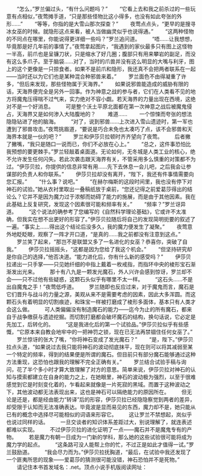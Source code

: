 　　“怎么，”罗兰偏过头，“有什么问题吗？”
　　“它看上去和我之前杀过的一些玩意有点相似，”夜莺摊手道，“只是那些怪物比这小得多，也没有如此夸张的外形……”
　　“等等，你指的是大雪山那次探查？”
　　夜莺点点头，“更早的是搜寻冰女巫的时候。就隐形这点来看，被人当做幽灵似乎也说得通。”
　　“这两种怪物的不同点在哪里，你能说得更详细一些吗？”罗兰追问道。
　　“唔……让我想想，毕竟那是好几年前的事情了。”夜莺拿起图片，“我遇到的家伙最多只有图上这怪物一半高，前爪也是呈镰刀状，只是缩水了好几圈；腹部只有用来攀岩的副足，而没有这么多爪子。至于脑袋……对了，当时的爪兽并没有这么明显的大嘴与利牙，图上的这个更像是一只掠食者。如果不是前爪和隐形，我还真不会把两者联系在一起——当时还以为它们也是某种混合种邪兽来着。”
　　罗兰面色不由得凝重了许多，“但后来发现，那些怪物属于天海界。”
　　如果说邪兽能造成的威胁有限的话，天海界便完全是另外一回事。作为神意之战的参与者，它们在人类看不见的地方将魔鬼压得喘不过气来，实力绝对不容小觑。若天海界的力量出现在西境，这绝对不是一个好消息。
　　可是整个沃土平原北面都在第一次神意之战后被魔鬼侵占，天海界又是如何渗入大陆腹地的？
　　难道……
　　一个惊悚而夸张的想法隐隐钻进了他的脑海。
　　“对了，说到邪兽……上次进入雪山遗迹时，第一军也遭到了邪兽攻击。”夜莺挑眉道，“要说是巧合未免也太凑巧了点，该不会邪兽和天海界本就是一伙的吧？”
　　罗兰和伊莎贝拉顿时齐齐望向了夜莺。
　　后者撇了撇嘴，“我只是随口一说而已，你们不必放在心上。”
　　“总之，这件事恐怕比我预想的要更棘手。”罗兰轻敲着桌面道。无论如何，无冬城是人类工业的核心，绝不允许发生任何闪失。若此次袭击跟天海界有关，不管采用多么慎重的对策都不为过。“伊莎贝拉，你提供的信息非常有用……先下去休息一会儿吧，之后我会让参谋部的负责人和你联系。”
　　伊莎贝拉却没有离开，“陛下，我还有件事情需要向您汇报。”
　　“什么事？说吧。”
　　“在赫尔梅斯的这段时间里，我也没有停下对神石的试验。”她从衣衬里取出一叠稿纸放于桌前，“您还记得之前爱葛莎得出的结论么？它并不是因为魔力过于浓郁而妨碍了能力的施展，而是由于其他因素。我在此基础上反复研究，发现这个因素很可能和频率有关。”
　　“频率？”罗兰讶异道。
　　“这个说法的确参考了您编写的《自然科学理论基础》，它或许不太准确，但我实在想不出更好的形容了。”伊莎贝拉随后将自己的发现简明扼要的叙述了一遍。“事实上……得出这个结论后没多久，我的魔力便发生了凝聚。”
　　夜莺意外地眨眨眼，观察了一阵才开口道，“是真的……我之前都没有注意到这点。”
　　罗兰笑了起来，“那岂不是联盟又多了一名进化的女巫？恭喜你，突破了自我。”
　　伊莎贝拉摇摇头，“这都是因为您给了我这个机会。”
　　“但坚持研究却是你自己的选择，”他否决道。“能力进化后，你有什么新的感受吗？”
　　伊莎贝拉递出一只手掌——只见她纤细的中指上戴着一枚戒指，而指环中央的棱形宝石渐渐发出光来。
　　那十有八九是一颗发光魔石，外人兴许会感到惊讶，罗兰却不会——只不过他有些疑惑，这颗石头似乎有哪里不太一样。
　　“这石头……不是出自魔鬼之手！”夜莺低呼道。
　　罗兰随即也反应过来，对于魔鬼而言，魔石是它们晋升与战斗的力量之源，美观从来不是需要考虑的因素，因此大多浑圆。而这颗石头有着明显的切割痕迹，和珠宝一样被打磨成了棱形多面体，基本只有人类才会这么做。
　　可人类偏偏没有制造魔石的能力——迄今为止的所有魔石，都来自于战争缴获与遗迹挖掘。而切割打磨都会破坏魔石的结构，换句话说，它必定是先加工，后转化的。
　　“这是我进化后的第一个试验品。”伊莎贝拉似乎有些感慨，“它原本来自教会地牢中的一把神罚之锁，现在已无法再禁锢住任何女巫了。”
　　罗兰惊讶的张大了嘴，“你将神石变成了发光魔石？”
　　“是，陛下。”伊莎贝拉点头道，“如果说过去我只能将神石的波动彻底抹平，现在则可以将其减弱至某一个特定的频率，得到的结果便是所谓的魔石。但目前只有部分魔石能够通过这种方法重现，这恐怕也跟我的理解不完全正确有关。”
　　罗兰结合试验手稿与询问，花了半个多小时才算大致理解了对方的意思。简单来说，伊莎贝拉对神石的认知与摸索都建立在自身的能力之上，在她眼里，神石的波动极为强烈，以至于很难感觉到它是时刻变化着的，乍看起来就像是一片死寂的黑域。而置于这种波动之下，其他波动都无法表现出来，这也是神石可以隔绝能力的原因所在。
　　但无论是还是，都是经由能力“转译”后的形容，伊莎贝拉已经隐隐察觉到两者的差异，却受限于认知而无法准确表达。毕竟波是显而易见的东西，魔力却不是，她只能从已有的概念中选择尽可能相似的词语来形容它。
　　这让罗兰不禁想起，岚似乎也说过同样的话。
　　一旦交谈者的知识体系差距过大，别说理解了，就连表述都难以实现。
　　不过伊莎贝拉的进化证明了一点——魔石并不是魔鬼专有的产物。
　　若是魔力有朝一日成为一门新的学科，那么她的这些试验很可能将成为魔力学的起点。
　　“这条路可没人能帮上你的忙，不过正是如此才值得一试。”罗兰鼓励道。
　　“我会尽力而为。”伊莎贝拉抚胸道，“最后，在试验中我还发现了一个匪夷所思的现象——爱葛莎的猜测很可能没错，神石恐怕并不是死物。”
　　请记住本书首发域名：.net。顶点小说手机版阅读网址：